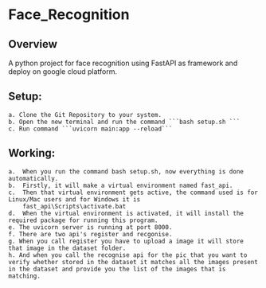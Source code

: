 # Face_Recognition

## Overview
A python project for face recognition using FastAPI as framework and deploy on google cloud platform.

## Setup:
    a. Clone the Git Repository to your system.
    b. Open the new terminal and run the command ```bash setup.sh ```
    c. Run command ```uvicorn main:app --reload```

## Working:
    a.	When you run the command bash setup.sh, now everything is done automatically.
    b.	Firstly, it will make a virtual environment named fast_api. 
    c.	Then that virtual environment gets active, the command used is for Linux/Mac users and for Windows it is        
        fast_api\Scripts\activate.bat
    d.	When the virtual environment is activated, it will install the required package for running this program.
    e. The uvicorn server is running at port 8000.
    f. There are two api's register and recgonise.
    g. When you call register you have to upload a image it will store that image in the dataset folder.
    h. And when you call the recognise api for the pic that you want to verify whether stored in the dataset it matches all the images present in the dataset and provide you the list of the images that is matching.